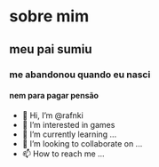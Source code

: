 # sobre mim

## meu pai sumiu

### me abandonou quando eu nasci

#### nem para pagar pensão 

- 👋 Hi, I’m @rafnki
- 👀 I’m interested in games
- 🌱 I’m currently learning ...
- 💞️ I’m looking to collaborate on ...
- 📫 How to reach me ...

<!---
rafnki/rafnki is a ✨ special ✨ repository because its `README.md` (this file) appears on your GitHub profile.
You can click the Preview link to take a look at your changes.
--->

